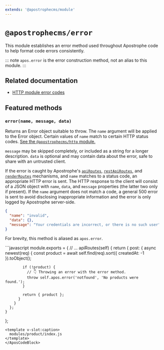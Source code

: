 ```yaml
---
extends: '@apostrophecms/module'
---
```


# `@apostrophecms/error`

<AposRefExtends :module="$frontmatter.extends" />

This module establishes an error method used throughout Apostrophe code to help format code errors consistently.

::: note
`apos.error` is the error construction method, not an alias to this module.
:::

## Related documentation

- [HTTP module error codes](/reference/modules/http.md#adderrors)

## Featured methods

### `error(name, message, data)`

Returns an Error object suitable to throw. The `name` argument will
be applied to the Error object. Certain values of `name` match to certain HTTP status codes. [See the `@apostrophecms/http` module.](/reference/modules/http.md#adderrors)

`message` may be skipped completely, or included as a string for a longer description. `data` is optional and may contain data about the error, safe to share with an untrusted client.

If the error is caught by Apostrophe's [`apiRoutes`](/reference/module-api/module-overview.md#apiroutes-self), [`restApiRoutes`](/reference/module-api/module-overview.md#restapiroutes-self), and [`renderRoutes`](/reference/module-api/module-overview.md#renderroutes-self) mechanisms, and `name` matches to a status code, an appropriate HTTP error is sent. The HTTP response to the client will consist of a JSON object with `name`, `data`, and `message` properties (the latter two only if present). If the `name` argument does not match a code, a general 500 error is sent to avoid disclosing inappropriate information and the error is only logged by Apostrophe server-side.

```json
{
  "name": "invalid",
  "data": {},
  "message": "Your credentials are incorrect, or there is no such user"
}
```

For brevity, this method is aliased as `apos.error`.

<AposCodeBlock>
  ```javascript
  module.exports = {
    // ...
    apiRoutes(self) {
      return {
        post: {
          async newest(req) {
            const product = await self.find(req).sort({
              createdAt: -1
            }).toObject();

            if (!product) {
              // 👇 Throwing an error with the error method.
              throw self.apos.error('notfound', 'No products were found.');
            }

            return { product };
          }
        }
      };
    }
  };
  ```
  <template v-slot:caption>
    modules/product/index.js
  </template>
</AposCodeBlock>
